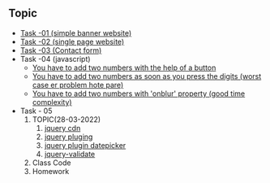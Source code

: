
## Topic
<ul>
    <li> 
        <a href="https://tahsin000.github.io/WEB_DEVELOPMENT/CSE-3532/Task-01/index.html">Task -01 (simple banner website)</a>  
    </li>
    <li> 
        <a href="https://tahsin000.github.io/WEB_DEVELOPMENT/CSE-3532/Task-02/index.html">Task -02 (single page website)</a>  
    </li>
    <li> 
        <a href="https://tahsin000.github.io/WEB_DEVELOPMENT/CSE-3532/Task-03/index.html">Task -03 (Contact form)</a>  
    </li>
    <li> 
        Task -04 (javascript)
        <ul>
             <li><a href="https://tahsin000.github.io/WEB_DEVELOPMENT/CSE-3532/Task-04/Topic%20-%2001/index.html">You have to add two numbers with the help of a button</a></li>
             <li><a href="https://tahsin000.github.io/WEB_DEVELOPMENT/CSE-3532/Task-04/Topic%20-%2002/index.html">You have to add two numbers as soon as you press the digits (worst case er problem hote pare)</a></li>
             <li><a href="https://tahsin000.github.io/WEB_DEVELOPMENT/CSE-3532/Task-04/Topic%20-%2003/index.html">You have to add two numbers with 'onblur' property (good time complexity)</a></li>
        </ul>
    </li>
    <li>
        Task - 05
        <ol type="1">
            <li>TOPIC(28-03-2022)
                <ol type="1">
                    <li><a href="https://code.jquery.com/jquery-3.6.0.min.js">jquery cdn</a></li>
                    <li><a href="https://plugins.jquery.com/">jquery pluging</a></li>
                    <li><a href="https://jqueryui.com/datepicker/">jquery plugin datepicker</a></li>
                    <li><a href="https://cdnjs.com/libraries/jquery-validate">jquery-validate</a></li>
                </ol>
            </li>
            <li>Class Code</li>
            <li>Homework</li>
        </ol>
    </li>
</ul>

